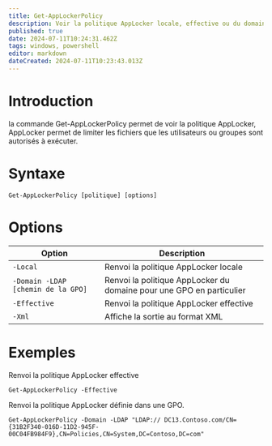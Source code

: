 ```yaml
---
title: Get-AppLockerPolicy
description: Voir la politique AppLocker locale, effective ou du domaine
published: true
date: 2024-07-11T10:24:31.462Z
tags: windows, powershell
editor: markdown
dateCreated: 2024-07-11T10:23:43.013Z
---
```


# Introduction

la commande Get-AppLockerPolicy permet de voir la politique AppLocker, AppLocker permet de limiter les fichiers que les utilisateurs ou groupes sont autorisés à exécuter.

# Syntaxe

`Get-AppLockerPolicy [politique] [options]`

# Options

| Option                             | Description                                                          |
| ---------------------------------- | -------------------------------------------------------------------- |
| `-Local`                           | Renvoi la politique AppLocker locale                                 |
| `-Domain -LDAP [chemin de la GPO]` | Renvoi la politique AppLocker du domaine pour une GPO en particulier |
| `-Effective`                       | Renvoi la politique AppLocker effective                              |
| `-Xml`                             | Affiche la sortie au format XML                                      |

# Exemples

Renvoi la politique AppLocker effective

`Get-AppLockerPolicy -Effective`

Renvoi la politique AppLocker définie dans une GPO.

`Get-AppLockerPolicy -Domain -LDAP "LDAP:// DC13.Contoso.com/CN={31B2F340-016D-11D2-945F-00C04FB984F9},CN=Policies,CN=System,DC=Contoso,DC=com"`
